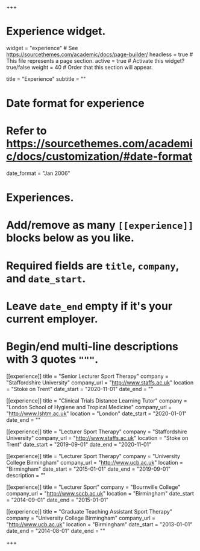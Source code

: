 +++
# Experience widget.
widget = "experience"  # See https://sourcethemes.com/academic/docs/page-builder/
headless = true  # This file represents a page section.
active = true  # Activate this widget? true/false
weight = 40  # Order that this section will appear.

title = "Experience"
subtitle = ""

# Date format for experience
#   Refer to https://sourcethemes.com/academic/docs/customization/#date-format
date_format = "Jan 2006"

# Experiences.
#   Add/remove as many `[[experience]]` blocks below as you like.
#   Required fields are `title`, `company`, and `date_start`.
#   Leave `date_end` empty if it's your current employer.
#   Begin/end multi-line descriptions with 3 quotes `"""`.

[[experience]]
  title = "Senior Lecturer Sport Therapy"
  company = "Staffordshire University"
  company_url = "http://www.staffs.ac.uk"
  location = "Stoke on Trent"
  date_start = "2020-11-01"
  date_end = ""  

[[experience]]
  title = "Clinical Trials Distance Learning Tutor"
  company = "London School of Hygiene and Tropical Medicine"
  company_url = "http://www.lshtm.ac.uk"
  location = "London"
  date_start = "2020-01-01"
  date_end = ""
  
[[experience]]
  title = "Lecturer Sport Therapy"
  company = "Staffordshire University"
  company_url = "http://www.staffs.ac.uk"
  location = "Stoke on Trent"
  date_start = "2019-09-01"
  date_end = "2020-11-01"
  
[[experience]]
  title = "Lecturer Sport Therapy"
  company = "University College Birmingham"
  company_url = "http://www.ucb.ac.uk"
  location = "Birmingham"
  date_start = "2015-01-01"
  date_end = "2019-09-01"
  description = ""
  
  [[experience]]
  title = "Lecturer Sport"
  company = "Bournville College"
  company_url = "http://www.sccb.ac.uk"
  location = "Birmingham"
  date_start = "2014-09-01"
  date_end = "2015-01-01"

[[experience]]
  title = "Graduate Teaching Assistant Sport Therapy"
  company = "University College Birmingham"
  company_url = "http://www.ucb.ac.uk"
  location = "Birmingham"
  date_start = "2013-01-01"
  date_end = "2014-08-01"
  date_end = ""  

+++
